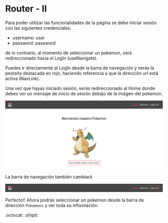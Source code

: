 # Router - II

Para poder utilizar las funcionalidades de la página se debe iniciar sesión con las siguientes credenciales:
- username: user
- password: password

de lo contrario, al momento de seleccionar un pokemon, será redireccionado hacia el LogIn (useNavigate).

Puedes ir directamente al LogIn desde la barra de navegación y verás la pestaña destacada en rojo, haciendo referencia a que la dirección url está activa (NavLink).

Una vez que hayas iniciado sesión, serás redireccionado al Home donde debes ver un mensaje de inicio de sesión debajo de la imágen del pokemon.

![Welcome Page](public/welcome-page.png)

La barra de navegación también cambiará

![Barra de Navegación](public//NavBar.png)

Perfecto!! Ahora podrás seleccionar un pokemon desde la barra de dirección `Pokemons` y ver toda su información. 


:octocat: :shipit:
